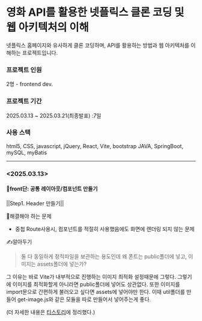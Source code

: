 # 영화 API를 활용한 넷플릭스 클론 코딩 및 웹 아키텍처의 이해
넷플릭스 홈페이지와 유사하게 클론 코딩하며, API를 활용하는 방법과 웹 아키텍처를 이해하는 프로젝트입니다.

### 프로젝트 인원
2명 - frontend dev.

### 프로젝트 기간
2025.03.13 ~ 2025.03.21(최종발표) :7일

### 사용 스택
html5, CSS, javascript, jQuery, React, Vite, bootstrap
JAVA, SpringBoot, mySQL, myBatis

-------------------------------------------------------------------------------

### <2025.03.13>

#### 🚀front단:  공통 레이아웃/컴포넌트 만들기

||Step1. Header 만들기||

🔴해결해야 하는 문제

- 중첩 Route사용시, <Outlet />컴포넌트를 적절히 사용했음에도 화면에 렌더링 되지 않는 문제

✍️알아두기

> 둘 다 동일하게 정적파일을 보관하는 용도인데 왜 폰트는 public폴더에 넣고, 이미지는 assets폴더에 넣는가?

그 이유는 바로 Vite가 내부적으로 진행하는 이미지 최적화 설정때문에 그렇다.
그렇기에 이미지를 최적화할게 아니라면 public폴더에 넣어도 상관없다.
또한 이미지를 import문으로 간편하게 불러오고 싶다면 assets에 넣어야만 한다.
이때 util폴더를 만들어 get-image.js와 같은 모듈을 따로 만들어서 넣어주는게 좋다.

(더 자세한 내용은 [티스토리](https://kenco.tistory.com/56)에 정리했다.)
